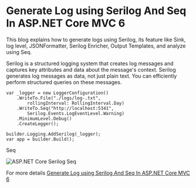 
# Generate Log using Serilog And Seq In ASP.NET Core MVC 6

This blog explains how to generate logs using Serilog, its feature like Sink, log level, JSONFormatter, Serilog Enricher, Output Templates, and analyze using Seq.

Serilog is a structured logging system that creates log messages and captures key attributes and data about the message's context. 
Serilog generates log messages as data, not just plain text. You can efficiently perform structured queries on these messages.


```
var _logger = new LoggerConfiguration()                        
    .WriteTo.File("./logs/log-.txt", 
        rollingInterval: RollingInterval.Day)       
    .WriteTo.Seq("http://localhost:5341", 
        Serilog.Events.LogEventLevel.Warning)
    .MinimumLevel.Debug()
    .CreateLogger();

builder.Logging.AddSerilog(_logger);
var app = builder.Build();

```

Seq

![ASP.NET Core Serilog Seq](https://geeksarray.com/images/blog/serilog-seq.png)

For more details [Generate Log using Serilog And Seq In ASP.NET Core MVC 6](https://geeksarray.com/blog/generate-log-using-serilog-and-seq-in-asp-net-core-mvc6)
